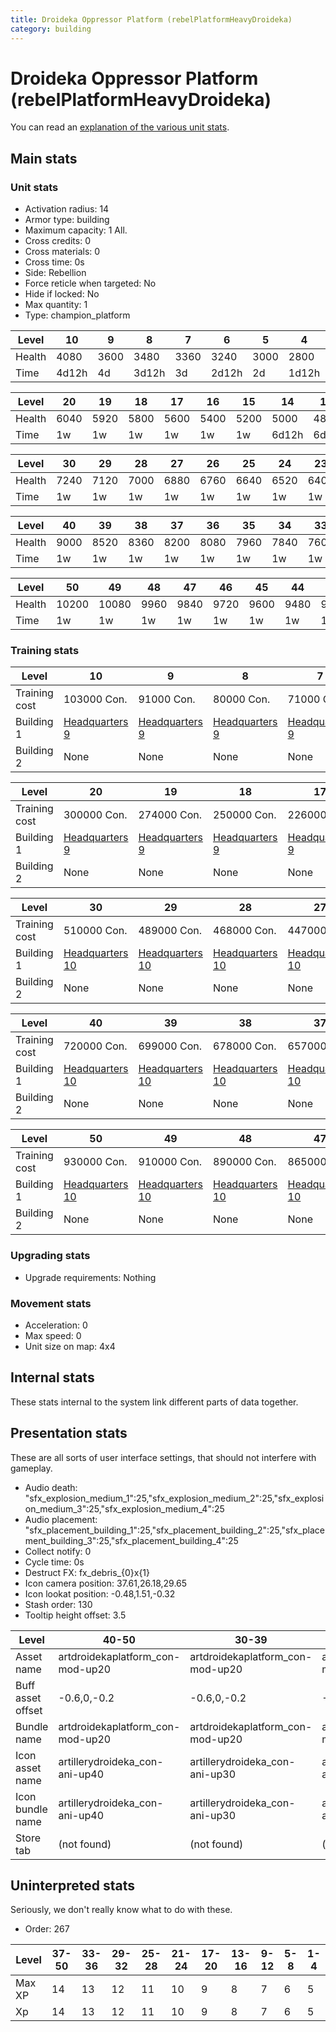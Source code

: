 ```yaml
---
title: Droideka Oppressor Platform (rebelPlatformHeavyDroideka)
category: building
---
```


# Droideka Oppressor Platform (rebelPlatformHeavyDroideka)

You can read an [explanation  of the various unit stats](unitexplained.md).

## Main stats

### Unit stats

  * Activation radius: 14
  * Armor type: building
  * Maximum capacity: 1  All.
  * Cross credits: 0
  * Cross materials: 0
  * Cross time: 0s
  * Side: Rebellion
  * Force reticle when targeted: No
  * Hide if locked: No
  * Max quantity: 1
  * Type: champion_platform

|Level |10   |9   |8    |7   |6    |5   |4    |3   |2   |1   |
|------|-----|----|-----|----|-----|----|-----|----|----|----|
|Health|4080 |3600|3480 |3360|3240 |3000|2800 |2600|2400|2000|
|Time  |4d12h|4d  |3d12h|3d  |2d12h|2d  |1d12h|1d  |12h |0s  |


|Level |20  |19  |18  |17  |16  |15  |14   |13  |12   |11  |
|------|----|----|----|----|----|----|-----|----|-----|----|
|Health|6040|5920|5800|5600|5400|5200|5000 |4800|4560 |4320|
|Time  |1w  |1w  |1w  |1w  |1w  |1w  |6d12h|6d  |5d12h|5d  |


|Level |30  |29  |28  |27  |26  |25  |24  |23  |22  |21  |
|------|----|----|----|----|----|----|----|----|----|----|
|Health|7240|7120|7000|6880|6760|6640|6520|6400|6280|6160|
|Time  |1w  |1w  |1w  |1w  |1w  |1w  |1w  |1w  |1w  |1w  |


|Level |40  |39  |38  |37  |36  |35  |34  |33  |32  |31  |
|------|----|----|----|----|----|----|----|----|----|----|
|Health|9000|8520|8360|8200|8080|7960|7840|7600|7480|7360|
|Time  |1w  |1w  |1w  |1w  |1w  |1w  |1w  |1w  |1w  |1w  |


|Level |50   |49   |48  |47  |46  |45  |44  |43  |42  |41  |
|------|-----|-----|----|----|----|----|----|----|----|----|
|Health|10200|10080|9960|9840|9720|9600|9480|9360|9240|9120|
|Time  |1w   |1w   |1w  |1w  |1w  |1w  |1w  |1w  |1w  |1w  |


### Training stats

|Level        |10                            |9                             |8                             |7                             |6                             |5                             |4                             |3                             |2                             |1                                                    |
|-------------|------------------------------|------------------------------|------------------------------|------------------------------|------------------------------|------------------------------|------------------------------|------------------------------|------------------------------|-----------------------------------------------------|
|Training cost|103000 Con.                   |91000 Con.                    |80000 Con.                    |71000 Con.                    |63000 Con.                    |57000 Con.                    |52000 Con.                    |48000 Con.                    |46000 Con.                    |45000 Con.                                           |
|Building 1   |[Headquarters 9](rebelHQ.html)|[Headquarters 9](rebelHQ.html)|[Headquarters 9](rebelHQ.html)|[Headquarters 9](rebelHQ.html)|[Headquarters 9](rebelHQ.html)|[Headquarters 9](rebelHQ.html)|[Headquarters 9](rebelHQ.html)|[Headquarters 9](rebelHQ.html)|[Headquarters 9](rebelHQ.html)|[Headquarters 9](rebelHQ.html)                       |
|Building 2   |None                          |None                          |None                          |None                          |None                          |None                          |None                          |None                          |None                          |[Contraband Safehouse 1](rebelContrabandStorage.html)|


|Level        |20                            |19                            |18                            |17                            |16                            |15                            |14                            |13                            |12                            |11                            |
|-------------|------------------------------|------------------------------|------------------------------|------------------------------|------------------------------|------------------------------|------------------------------|------------------------------|------------------------------|------------------------------|
|Training cost|300000 Con.                   |274000 Con.                   |250000 Con.                   |226000 Con.                   |204000 Con.                   |184000 Con.                   |165000 Con.                   |147000 Con.                   |131000 Con.                   |116000 Con.                   |
|Building 1   |[Headquarters 9](rebelHQ.html)|[Headquarters 9](rebelHQ.html)|[Headquarters 9](rebelHQ.html)|[Headquarters 9](rebelHQ.html)|[Headquarters 9](rebelHQ.html)|[Headquarters 9](rebelHQ.html)|[Headquarters 9](rebelHQ.html)|[Headquarters 9](rebelHQ.html)|[Headquarters 9](rebelHQ.html)|[Headquarters 9](rebelHQ.html)|
|Building 2   |None                          |None                          |None                          |None                          |None                          |None                          |None                          |None                          |None                          |None                          |


|Level        |30                             |29                             |28                             |27                             |26                             |25                             |24                             |23                             |22                             |21                             |
|-------------|-------------------------------|-------------------------------|-------------------------------|-------------------------------|-------------------------------|-------------------------------|-------------------------------|-------------------------------|-------------------------------|-------------------------------|
|Training cost|510000 Con.                    |489000 Con.                    |468000 Con.                    |447000 Con.                    |426000 Con.                    |405000 Con.                    |384000 Con.                    |363000 Con.                    |342000 Con.                    |321000 Con.                    |
|Building 1   |[Headquarters 10](rebelHQ.html)|[Headquarters 10](rebelHQ.html)|[Headquarters 10](rebelHQ.html)|[Headquarters 10](rebelHQ.html)|[Headquarters 10](rebelHQ.html)|[Headquarters 10](rebelHQ.html)|[Headquarters 10](rebelHQ.html)|[Headquarters 10](rebelHQ.html)|[Headquarters 10](rebelHQ.html)|[Headquarters 10](rebelHQ.html)|
|Building 2   |None                           |None                           |None                           |None                           |None                           |None                           |None                           |None                           |None                           |None                           |


|Level        |40                             |39                             |38                             |37                             |36                             |35                             |34                             |33                             |32                             |31                             |
|-------------|-------------------------------|-------------------------------|-------------------------------|-------------------------------|-------------------------------|-------------------------------|-------------------------------|-------------------------------|-------------------------------|-------------------------------|
|Training cost|720000 Con.                    |699000 Con.                    |678000 Con.                    |657000 Con.                    |636000 Con.                    |615000 Con.                    |594000 Con.                    |573000 Con.                    |552000 Con.                    |531000 Con.                    |
|Building 1   |[Headquarters 10](rebelHQ.html)|[Headquarters 10](rebelHQ.html)|[Headquarters 10](rebelHQ.html)|[Headquarters 10](rebelHQ.html)|[Headquarters 10](rebelHQ.html)|[Headquarters 10](rebelHQ.html)|[Headquarters 10](rebelHQ.html)|[Headquarters 10](rebelHQ.html)|[Headquarters 10](rebelHQ.html)|[Headquarters 10](rebelHQ.html)|
|Building 2   |None                           |None                           |None                           |None                           |None                           |None                           |None                           |None                           |None                           |None                           |


|Level        |50                             |49                             |48                             |47                             |46                             |45                             |44                             |43                             |42                             |41                             |
|-------------|-------------------------------|-------------------------------|-------------------------------|-------------------------------|-------------------------------|-------------------------------|-------------------------------|-------------------------------|-------------------------------|-------------------------------|
|Training cost|930000 Con.                    |910000 Con.                    |890000 Con.                    |865000 Con.                    |845000 Con.                    |825000 Con.                    |805000 Con.                    |785000 Con.                    |760000 Con.                    |740000 Con.                    |
|Building 1   |[Headquarters 10](rebelHQ.html)|[Headquarters 10](rebelHQ.html)|[Headquarters 10](rebelHQ.html)|[Headquarters 10](rebelHQ.html)|[Headquarters 10](rebelHQ.html)|[Headquarters 10](rebelHQ.html)|[Headquarters 10](rebelHQ.html)|[Headquarters 10](rebelHQ.html)|[Headquarters 10](rebelHQ.html)|[Headquarters 10](rebelHQ.html)|
|Building 2   |None                           |None                           |None                           |None                           |None                           |None                           |None                           |None                           |None                           |None                           |


### Upgrading stats

  * Upgrade requirements: Nothing

### Movement stats

  * Acceleration: 0
  * Max speed: 0
  * Unit size on map: 4x4

## Internal stats

These stats internal to the system link different parts of data together.


## Presentation stats

These are all sorts of user interface settings, that should not interfere with gameplay.

  * Audio death: "sfx_explosion_medium_1":25,"sfx_explosion_medium_2":25,"sfx_explosion_medium_3":25,"sfx_explosion_medium_4":25
  * Audio placement: "sfx_placement_building_1":25,"sfx_placement_building_2":25,"sfx_placement_building_3":25,"sfx_placement_building_4":25
  * Collect notify: 0
  * Cycle time: 0s
  * Destruct FX: fx_debris_{0}x{1}
  * Icon camera position: 37.61,26.18,29.65
  * Icon lookat position: -0.48,1.51,-0.32
  * Stash order: 130
  * Tooltip height offset: 3.5

|Level            |40-50                           |30-39                           |20-29                           |10-19                           |9                              |2-8                            |1                              |
|-----------------|--------------------------------|--------------------------------|--------------------------------|--------------------------------|-------------------------------|-------------------------------|-------------------------------|
|Asset name       |artdroidekaplatform_con-mod-up20|artdroidekaplatform_con-mod-up20|artdroidekaplatform_con-mod-up20|artdroidekaplatform_con-mod-up10|artdroidekaplatform_con-mod-up1|artdroidekaplatform_con-mod-up1|artdroidekaplatform_con-mod-up1|
|Buff asset offset|-0.6,0,-0.2                     |-0.6,0,-0.2                     |-0.6,0,-0.2                     |-0.6,0,-0.2                     |-0.5, 0.0, -0.2                |-0.5, 0.0, -0.2                |-0.5, 0.0, -0.2                |
|Bundle name      |artdroidekaplatform_con-mod-up20|artdroidekaplatform_con-mod-up20|artdroidekaplatform_con-mod-up20|artdroidekaplatform_con-mod-up10|artdroidekaplatform_con-mod-up1|artdroidekaplatform_con-mod-up1|artdroidekaplatform_con-mod-up1|
|Icon asset name  |artillerydroideka_con-ani-up40  |artillerydroideka_con-ani-up30  |artillerydroideka_con-ani-up20  |artillerydroideka_con-ani-up10  |artillerydroideka_con-ani-up10 |artillerydroideka_con-ani-up1  |artillerydroideka_con-ani-up1  |
|Icon bundle name |artillerydroideka_con-ani-up40  |artillerydroideka_con-ani-up30  |artillerydroideka_con-ani-up20  |artillerydroideka_con-ani-up10  |artillerydroideka_con-ani-up10 |artillerydroideka_con-ani-up1  |artillerydroideka_con-ani-up1  |
|Store tab        |(not found)                     |(not found)                     |(not found)                     |(not found)                     |(not found)                    |(not found)                    |defenses                       |


## Uninterpreted stats

Seriously, we don't really know what to do with these.

  * Order: 267

|Level |37-50|33-36|29-32|25-28|21-24|17-20|13-16|9-12|5-8|1-4|
|------|-----|-----|-----|-----|-----|-----|-----|----|---|---|
|Max XP|14   |13   |12   |11   |10   |9    |8    |7   |6  |5  |
|Xp    |14   |13   |12   |11   |10   |9    |8    |7   |6  |5  |


